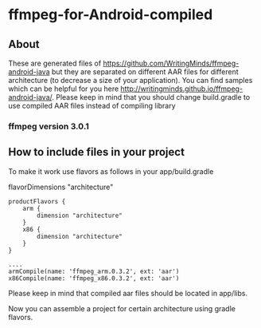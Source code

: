 # ffmpeg-for-Android-compiled
## About

These are generated files of https://github.com/WritingMinds/ffmpeg-android-java but they are separated on different AAR files for different architecture (to decrease a size of your application). You can find samples which can be helpful for you here http://writingminds.github.io/ffmpeg-android-java/.
Please keep in mind that you should change build.gradle to use compiled AAR files instead of compiling library

### ffmpeg version 3.0.1

## How to include files in your project

To make it work use flavors as follows in your app/build.gradle

flavorDimensions "architecture"

    productFlavors {
        arm {
            dimension "architecture"
        }
        x86 {
            dimension "architecture"
        }
    }
    
    ....
    armCompile(name: 'ffmpeg_arm.0.3.2', ext: 'aar')
    x86Compile(name: 'ffmpeg_x86.0.3.2', ext: 'aar')
    
    
Please keep in mind that compiled aar files should be located in app/libs.

Now you can assemble a project for certain architecture using gradle flavors.
